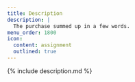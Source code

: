 ```yaml
---
title: Description
description: |
  The purchase summed up in a few words.
menu_order: 1800
icon:
  content: assignment
  outlined: true
---
```


{% include description.md %}
